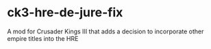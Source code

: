 # ck3-hre-de-jure-fix
A mod for Crusader Kings III that adds a decision to incorporate other empire titles into the HRE
